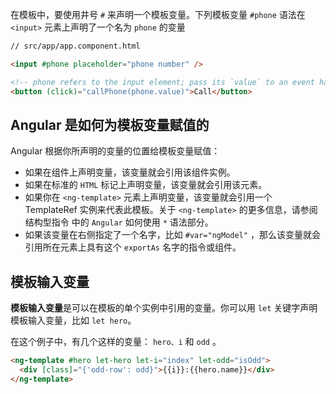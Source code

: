 在模板中，要使用井号 `#` 来声明一个模板变量。下列模板变量 `#phone` 语法在 `<input>` 元素上声明了一个名为 `phone` 的变量
```Html
// src/app/app.component.html

<input #phone placeholder="phone number" />

<!-- phone refers to the input element; pass its `value` to an event handler -->
<button (click)="callPhone(phone.value)">Call</button>
```

## Angular 是如何为模板变量赋值的
Angular 根据你所声明的变量的位置给模板变量赋值：
- 如果在组件上声明变量，该变量就会引用该组件实例。
- 如果在标准的 `HTML` 标记上声明变量，该变量就会引用该元素。
- 如果你在 `<ng-template>` 元素上声明变量，该变量就会引用一个 TemplateRef 实例来代表此模板。关于 `<ng-template>` 的更多信息，请参阅结构型指令 中的 `Angular` 如何使用 `*` 语法部分。
- 如果该变量在右侧指定了一个名字，比如 `#var="ngModel"` ，那么该变量就会引用所在元素上具有这个 `exportAs` 名字的指令或组件。

## 模板输入变量
**模板输入变量**是可以在模板的单个实例中引用的变量。你可以用 `let` 关键字声明模板输入变量，比如 `let hero`。

在这个例子中，有几个这样的变量： `hero、i` 和 `odd` 。

```Html
<ng-template #hero let-hero let-i="index" let-odd="isOdd">
  <div [class]="{'odd-row': odd}">{{i}}:{{hero.name}}</div>
</ng-template>
```